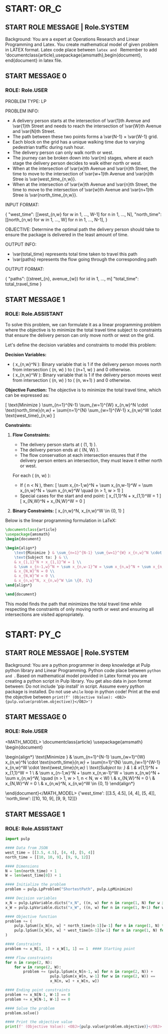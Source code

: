 # START: OR_C 
## START ROLE MESSAGE | Role.SYSTEM 
Background: You are a expert at Operations Research and Linear Programming and Latex. You create mathematical model of given problem in LATEX format. Latex code place between ```latex and ``` Remember to add 'documentclass{article},usepackage{amsmath},begin{document}, end{document} in latex file. 
## START MESSAGE 0 
### ROLE: Role.USER
<DESCRIPTION>
PROBLEM TYPE: LP

PROBLEM INFO:

- A delivery person starts at the intersection of \var{1}th Avenue and \var{1}th Street and needs to reach the intersection of \var{W}th Avenue and \var{N}th Street.
- The path between these two points forms a \var{N-1} × \var{W-1} grid.
- Each block on the grid has a unique walking time due to varying pedestrian traffic during rush hour.
- The delivery person can only walk north or west.
- The journey can be broken down into \var{m} stages, where at each stage the delivery person decides to walk either north or west.
- When at the intersection of \var{w}th Avenue and \var{n}th Street, the time to move to the intersection of \var{w+1}th Avenue and \var{n}th Stree is \var{west_time_{n,w}}.
- When at the intersection of \var{w}th Avenue and \var{n}th Street, the time to move to the intersection of \var{w}th Avenue and \var{n+1}th Stree is \var{north_time_{n,w}}.

INPUT FORMAT:

{
    "west_time": [[west_{n,w} for w in 1, ..., W-1] for n in 1, ..., N],
    "north_time": [[north_{n,w} for w in 1, ..., W] for n in 1, ..., N-1],
}

OBJECTIVE: Determine the optimal path the delivery person should take to ensure the package is delivered in the least amount of time.

OUTPUT INFO:

- \var{total_time} represents total time taken to travel this path
- \var{paths} represents the flow going through the corresponding path

OUTPUT FORMAT:

{
    "paths": [(street_{n}, avenue_{w}) for id in 1, ..., m]
    "total_time": total_travel_time
}
</DESCRIPTION>


## START MESSAGE 1 
### ROLE: Role.ASSISTANT
To solve this problem, we can formulate it as a linear programming problem where the objective is to minimize the total travel time subject to constraints that ensure the delivery person can only move north or west on the grid.

Let's define the decision variables and constraints to model this problem:

**Decision Variables:**
- \( x_{n,w}^N \): Binary variable that is 1 if the delivery person moves north from intersection \( (n, w) \) to \( (n+1, w) \) and 0 otherwise.
- \( x_{n,w}^W \): Binary variable that is 1 if the delivery person moves west from intersection \( (n, w) \) to \( (n, w+1) \) and 0 otherwise.

**Objective Function:**
The objective is to minimize the total travel time, which can be expressed as:

\[
\text{Minimize } \sum_{n=1}^{N-1} \sum_{w=1}^{W} x_{n,w}^N \cdot \text{north\_time}_{n,w} + \sum_{n=1}^{N} \sum_{w=1}^{W-1} x_{n,w}^W \cdot \text{west\_time}_{n,w}
\]

**Constraints:**

1. **Flow Constraints:**
   - The delivery person starts at \( (1, 1) \).
   - The delivery person ends at \( (N, W) \).
   - The flow conservation at each intersection ensures that if the delivery person enters an intersection, they must leave it either north or west.

   For each \( (n, w) \):
   - If \( n < N \), then:
     \[
     \sum x_{n-1,w}^N + \sum x_{n,w-1}^W = \sum x_{n,w}^N + \sum x_{n,w}^W \quad (n > 1, w > 1)
     \]
   - Special cases for the start and end point:
     \[
     x_{1,1}^N + x_{1,1}^W = 1
     \]
     \[
     x_{N,W}^N + x_{N,W}^W = 0
     \]

2. **Binary Constraints:**
   \[
   x_{n,w}^N, x_{n,w}^W \in \{0, 1\}
   \]

Below is the linear programming formulation in LaTeX:

```latex
\documentclass{article}
\usepackage{amsmath}
\begin{document}

\begin{align*}
    \text{Minimize } & \sum_{n=1}^{N-1} \sum_{w=1}^{W} x_{n,w}^N \cdot \text{north\_time}_{n,w} + \sum_{n=1}^{N} \sum_{w=1}^{W-1} x_{n,w}^W \cdot \text{west\_time}_{n,w} \\
    \text{Subject to: } & \\
    & x_{1,1}^N + x_{1,1}^W = 1 \\
    & \sum x_{n-1,w}^N + \sum x_{n,w-1}^W = \sum x_{n,w}^N + \sum x_{n,w}^W, \quad (n > 1, w > 1, n < N, w < W) \\
    & x_{N,W}^N = 0 \\
    & x_{N,W}^W = 0 \\
    & x_{n,w}^N, x_{n,w}^W \in \{0, 1\}
\end{align*}

\end{document}
```

This model finds the path that minimizes the total travel time while respecting the constraints of only moving north or west and ensuring all intersections are visited appropriately.

# START: PY_C 
## START ROLE MESSAGE | Role.SYSTEM 
Background: You are a python programmer in deep knowledge at Pulp python library and Linear Programming. Python code place between ```python and ```. Based on mathematical model provided in Latex format you are creating a python script in Pulp library. You get also data in json format between: <DATA></DATA> Do not include 'pip install' in script. Assume every python package is installed. Do not use `while` loop in python code! Print at the end the objective between <OBJ></OBJ> `print(f' (Objective Value): <OBJ>{pulp.value(problem.objective)}</OBJ>')` 
## START MESSAGE 0 
### ROLE: Role.USER
<MATH_MODEL>
\documentclass{article}
\usepackage{amsmath}
\begin{document}

\begin{align*}
    \text{Minimize } & \sum_{n=1}^{N-1} \sum_{w=1}^{W} x_{n,w}^N \cdot \text{north\_time}_{n,w} + \sum_{n=1}^{N} \sum_{w=1}^{W-1} x_{n,w}^W \cdot \text{west\_time}_{n,w} \\
    \text{Subject to: } & \\
    & x_{1,1}^N + x_{1,1}^W = 1 \\
    & \sum x_{n-1,w}^N + \sum x_{n,w-1}^W = \sum x_{n,w}^N + \sum x_{n,w}^W, \quad (n > 1, w > 1, n < N, w < W) \\
    & x_{N,W}^N = 0 \\
    & x_{N,W}^W = 0 \\
    & x_{n,w}^N, x_{n,w}^W \in \{0, 1\}
\end{align*}

\end{document}</MATH_MODEL>
<DATA>
{'west_time': [[3.5, 4.5], [4, 4], [5, 4]], 'north_time': [[10, 10, 9], [9, 9, 12]]}</DATA>


## START MESSAGE 1 
### ROLE: Role.ASSISTANT
```python
import pulp

#### Data from JSON
west_time = [[3.5, 4.5], [4, 4], [5, 4]]
north_time = [[10, 10, 9], [9, 9, 12]]

#### Dimensions
N = len(north_time) + 1
W = len(west_time[0]) + 1

#### Initialize the problem
problem = pulp.LpProblem("ShortestPath", pulp.LpMinimize)

#### Decision variables
x_N = pulp.LpVariable.dicts("x_N", ((n, w) for n in range(1, N) for w in range(1, W)), cat='Binary')
x_W = pulp.LpVariable.dicts("x_W", ((n, w) for n in range(1, N+1) for w in range(1, W)), cat='Binary')

#### Objective function
problem += (
    pulp.lpSum([x_N[n, w] * north_time[n-1][w-1] for n in range(1, N) for w in range(1, W)]) +
    pulp.lpSum([x_W[n, w] * west_time[n-1][w-1] for n in range(1, N) for w in range(1, W-1)])
)

#### Constraints
problem += x_N[1, 1] + x_W[1, 1] == 1  #### Starting point

#### Flow constraints
for n in range(2, N):
    for w in range(2, W):
        problem += (pulp.lpSum(x_N[n-1, w] for n in range(2, N)) + 
                    pulp.lpSum(x_W[n, w-1] for w in range(2, W)) ==
                    x_N[n, w] + x_W[n, w])

#### Ending point constraints
problem += x_N[N-1, W-1] == 0
problem += x_W[N-1, W-1] == 0

#### Solve the problem
problem.solve()

#### Print the objective value
print(f' (Objective Value): <OBJ>{pulp.value(problem.objective)}</OBJ>')
```

